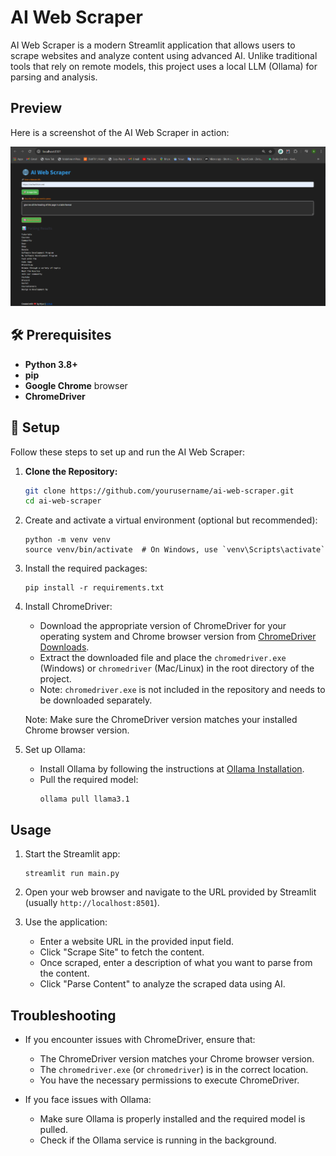 # AI Web Scraper

AI Web Scraper is a modern Streamlit application that allows users to scrape websites and analyze content using advanced AI. Unlike traditional tools that rely on remote models, this project uses a local LLM (Ollama) for parsing and analysis.

## Preview

Here is a screenshot of the AI Web Scraper in action:

![AI Web Scraper Screenshot](assets/img1.png)

## 🛠️ Prerequisites

- **Python 3.8+**
- **pip**
- **Google Chrome** browser
- **ChromeDriver**

## 🚀 Setup

Follow these steps to set up and run the AI Web Scraper:

1. **Clone the Repository:**
   ```bash
   git clone https://github.com/yourusername/ai-web-scraper.git
   cd ai-web-scraper
   ```

2. Create and activate a virtual environment (optional but recommended):
   ```
   python -m venv venv
   source venv/bin/activate  # On Windows, use `venv\Scripts\activate`
   ```

3. Install the required packages:
   ```
   pip install -r requirements.txt
   ```

4. Install ChromeDriver:
   - Download the appropriate version of ChromeDriver for your operating system and Chrome browser version from [ChromeDriver Downloads](https://sites.google.com/a/chromium.org/chromedriver/downloads).
   - Extract the downloaded file and place the `chromedriver.exe` (Windows) or `chromedriver` (Mac/Linux) in the root directory of the project.
   - Note: `chromedriver.exe` is not included in the repository and needs to be downloaded separately.

   Note: Make sure the ChromeDriver version matches your installed Chrome browser version.

5. Set up Ollama:
   - Install Ollama by following the instructions at [Ollama Installation](https://github.com/jmorganca/ollama#installation).
   - Pull the required model:
     ```
     ollama pull llama3.1
     ```

## Usage

1. Start the Streamlit app:
   ```
   streamlit run main.py
   ```

2. Open your web browser and navigate to the URL provided by Streamlit (usually `http://localhost:8501`).

3. Use the application:
   - Enter a website URL in the provided input field.
   - Click "Scrape Site" to fetch the content.
   - Once scraped, enter a description of what you want to parse from the content.
   - Click "Parse Content" to analyze the scraped data using AI.


## Troubleshooting

- If you encounter issues with ChromeDriver, ensure that:
  - The ChromeDriver version matches your Chrome browser version.
  - The `chromedriver.exe` (or `chromedriver`) is in the correct location.
  - You have the necessary permissions to execute ChromeDriver.

- If you face issues with Ollama:
  - Make sure Ollama is properly installed and the required model is pulled.
  - Check if the Ollama service is running in the background.


